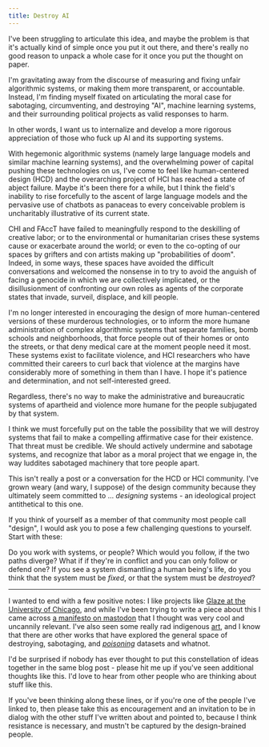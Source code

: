```yaml
---
title: Destroy AI
---
```


I've been struggling to articulate this idea, and maybe the problem is that it's actually kind of simple once you put it out there, and there's really no good reason to unpack a whole case for it once you put the thought on paper.

I'm gravitating away from the discourse of measuring and fixing unfair algorithmic systems, or making them more transparent, or accountable. Instead, I'm finding myself fixated on articulating the moral case for sabotaging, circumventing, and destroying "AI", machine learning systems, and their surrounding political projects as valid responses to harm.

In other words, I want us to internalize and develop a more rigorous appreciation of those who fuck up AI and its supporting systems.

With hegemonic algorithmic systems (namely large language models and similar machine learning systems), and the overwhelming power of capital pushing these technologies on us, I've come to feel like human-centered design (HCD) and the overarching project of HCI has reached a state of abject failure. Maybe it's been there for a while, but I think the field's inability to rise forcefully to the ascent of large language models and the pervasive use of chatbots as panaceas to every conceivable problem is uncharitably illustrative of its current state.

CHI and FAccT have failed to meaningfully respond to the deskilling of creative labor; or to the environmental or humanitarian crises these systems cause or exacerbate around the world; or even to the co-opting of our spaces by grifters and con artists making up "probabilities of doom". Indeed, in some ways, these spaces have avoided the difficult conversations and welcomed the nonsense in to try to avoid the anguish of facing a genocide in which we are collectively implicated, or the disillusionment of confronting our own roles as agents of the corporate states that invade, surveil, displace, and kill people.

I'm no longer interested in encouraging the design of more human-centered versions of these murderous technologies, or to inform the more humane administration of complex algorithmic systems that separate families, bomb schools and neighborhoods, that force people out of their homes or onto the streets, or that deny medical care at the moment people need it most. These systems exist to facilitate violence, and HCI researchers who have committed their careers to curl back that violence at the margins have considerably more of something in them than I have. I hope it's patience and determination, and not self-interested greed.

Regardless, there's no way to make the administrative and bureaucratic systems of apartheid and violence more humane for the people subjugated by that system.

I think we must forcefully put on the table the possibility that we will destroy systems that fail to make a compelling affirmative case for their existence. That threat must be credible. We should actively undermine and sabotage systems, and recognize that labor as a moral project that we engage in, the way luddites sabotaged machinery that tore people apart.

This isn't really a post or a conversation for the HCD or HCI community. I've grown weary (and wary, I suppose) of the design community because they ultimately seem committed to ... *designing* systems - an ideological project antithetical to this one.

If you think of yourself as a member of that community most people call "design", I would ask you to pose a few challenging questions to yourself. Start with these:

Do you work with systems, or people? Which would you follow, if the two paths diverge? What if if they're in conflict and you can only follow or defend one? If you see a system dismantling a human being's life, do you think that the system must be *fixed*, or that the system must be *destroyed*?

---

I wanted to end with a few positive notes: I like projects like [Glaze at the University of Chicago][glaze], and while I've been trying to write a piece about this I came across [a manifesto on mastodon][AIManifesto] that I thought was very cool and uncannily relevant. I've also seen some really rad indigenous [art][teslaOlmec], and I know that there are other works that have explored the general space of destroying, sabotaging, and *[poisoning][poison]* datasets and whatnot.

I'd be surprised if nobody has ever thought to put this constellation of ideas together in the same blog post - please hit me up if you've seen additional thoughts like this. I'd love to hear from other people who are thinking about stuff like this.

If you've been thinking along these lines, or if you're one of the people I've linked to, then please take this as encouragement and an invitation to be in dialog with the other stuff I've written about and pointed to, because I think resistance is necessary, and mustn't be captured by the design-brained people.


[glaze]: https://glaze.cs.uchicago.edu/
[AIManifesto]: https://algorithmic-sabotage-research-group.github.io/asrg/manifesto-on-algorithmic_sabotage/
[teslaOlmec]: https://hyperallergic.com/878913/artist-chavis-marmol-crushes-tesla-with-colossal-olmec-head-sculpture/
[poison]: https://dl.acm.org/doi/10.1145/3442188.3445885